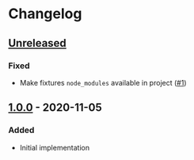 # Changelog

## [Unreleased][]

### Fixed

-   Make fixtures `node_modules` available in project
    ([#1](https://github.com/niksy/stylelint-no-unresolved-module/pull/1))

## [1.0.0][] - 2020-11-05

### Added

-   Initial implementation

[unreleased]:
	https://github.com/niksy/stylelint-no-unresolved-module/compare/v1.0.0...HEAD
[1.0.0]: https://github.com/niksy/stylelint-no-unresolved-module/tree/v1.0.0
